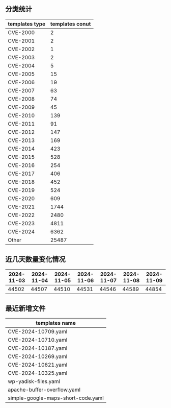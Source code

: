 ## 分类统计
| templates type | templates conut | 
| --- | --- |
| CVE-2000 | 2 |
| CVE-2001 | 2 |
| CVE-2002 | 1 |
| CVE-2003 | 2 |
| CVE-2004 | 5 |
| CVE-2005 | 15 |
| CVE-2006 | 19 |
| CVE-2007 | 63 |
| CVE-2008 | 74 |
| CVE-2009 | 45 |
| CVE-2010 | 139 |
| CVE-2011 | 91 |
| CVE-2012 | 147 |
| CVE-2013 | 169 |
| CVE-2014 | 423 |
| CVE-2015 | 528 |
| CVE-2016 | 254 |
| CVE-2017 | 406 |
| CVE-2018 | 452 |
| CVE-2019 | 524 |
| CVE-2020 | 609 |
| CVE-2021 | 1744 |
| CVE-2022 | 2480 |
| CVE-2023 | 4811 |
| CVE-2024 | 6362 |
| Other | 25487 |
## 近几天数量变化情况
|2024-11-03 | 2024-11-04 | 2024-11-05 | 2024-11-06 | 2024-11-07 | 2024-11-08 | 2024-11-09|
|--- | ------ | ------ | ------ | ------ | ------ | ---|
|44502 | 44507 | 44510 | 44531 | 44546 | 44589 | 44854|
## 最近新增文件
| templates name | 
| --- |
| CVE-2024-10709.yaml |
| CVE-2024-10710.yaml |
| CVE-2024-10187.yaml |
| CVE-2024-10269.yaml |
| CVE-2024-10621.yaml |
| CVE-2024-10325.yaml |
| wp-yadisk-files.yaml |
| apache-buffer-overflow.yaml |
| simple-google-maps-short-code.yaml |
